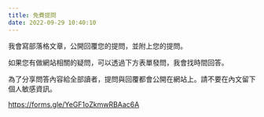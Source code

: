 ```yaml
---
title: 免費提問
date: 2022-09-29 10:40:10
---
```

我會寫部落格文章，公開回覆您的提問，並附上您的提問。

如果您有做網站相關的疑問，可以透過下方表單發問，我會找時間回答。

為了分享問答內容給全部讀者，提問與回覆都會公開在網站上。請不要在內文留下個人敏感資訊。

https://forms.gle/YeGF1oZkmwRBAac6A
